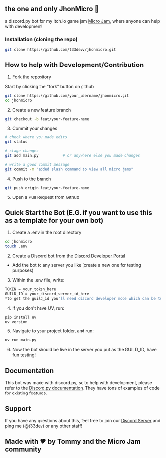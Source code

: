 ## the one and only JhonMicro 🤖

a discord.py bot for my itch.io game jam [Micro Jam](https://discord.com/servers/micro-jam-1190868995226730616), where anyone can help with development!

### Installation (cloning the repo)

```bash
git clone https://github.com/t33devv/jhonmicro.git
```

## How to help with Development/Contribution

1. Fork the repository

Start by clicking the "fork" button on github

```bash
git clone https://github.com/your_username/jhonmicro.git
cd jhonmicro
```

2. Create a new feature branch
```bash
git checkout -b feat/your-feature-name
```

3. Commit your changes
```bash
# check where you made edits
git status

# stage changes
git add main.py           # or anywhere else you made changes

# write a good commit message
git commit -m "added slash command to view all micro jams"
```

4. Push to the branch
```bash
git push origin feat/your-feature-name
```

5. Open a Pull Request from Github

## Quick Start the Bot (E.G. if you want to use this as a template for your own bot)
1. Create a .env in the root directory
```bash
cd jhonmicro
touch .env
```

2. Create a Discord bot from the [Discord Developer Portal](https://discord.com/developers/applications)
  - Add the bot to any server you like (create a new one for testing purposes)

3. Within the .env file, write:
```bash
TOKEN = your_token_here
GUILD_ID = your_discord_server_id_here
*to get the guild_id you'll need discord developer mode which can be turned on in your profile settings*
```

4. If you don't have UV, run:
```bash
pip install uv
uv version
```

5. Navigate to your project folder, and run:
```bash
uv run main.py
```

6. Now the bot should be live in the server you put as the GUILD_ID, have fun testing!

## Documentation

This bot was made with discord.py, so to help with development, please refer to the [Discord.py documentation](https://discordpy.readthedocs.io/en/stable/).
They have tons of examples of code for existing features.

## Support

If you have any questions about this, feel free to join our [Discord Server](https://discord.com/servers/micro-jam-1190868995226730616) and ping me (@t33dev) or any other staff!

## Made with ❤️ by Tommy and the Micro Jam community


